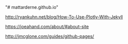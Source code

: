"# mattarderne.github.io" 

http://ryankuhn.net/blog/How-To-Use-Plotly-With-Jekyll

https://joeahand.com/about/#about-site

http://jmcglone.com/guides/github-pages/

